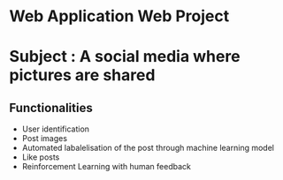 # Web Application Web Project
# Subject : A social media where pictures are shared

## Functionalities
- User identification
- Post images
- Automated labalelisation of the post through machine learning model
- Like posts
- Reinforcement Learning with human feedback
